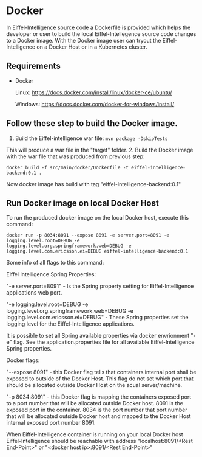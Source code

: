 # Docker

In Eiffel-Intelligence source code a Dockerfile is provided which helps the developer or user to build the local Eiffel-Intellegence source code changes to a Docker image.
With the Docker image user can tryout the Eiffel-Intelligence on a Docker Host or in a Kubernetes cluster.

## Requirements
- Docker 


  Linux: https://docs.docker.com/install/linux/docker-ce/ubuntu/

  
  Windows: https://docs.docker.com/docker-for-windows/install/

## Follow these step to build the Docker image.

1. Build the Eiffel-intelligence war file: 
`mvn package -DskipTests` 


This will produce a war file in the "target" folder.
2. Build the Docker image with the war file that was produced from previous step: 


`docker build -f src/main/docker/Dockerfile -t eiffel-intelligence-backend:0.1 .` 


Now docker image has build with tag "eiffel-intelligence-backend:0.1"

## Run Docker image on local Docker Host
To run the produced docker image on the local Docker host, execute this command: 


`docker run -p 8034:8091 --expose 8091 -e server.port=8091 -e logging.level.root=DEBUG -e logging.level.org.springframework.web=DEBUG -e logging.level.com.ericsson.ei=DEBUG eiffel-intelligence-backend:0.1`

Some info of all flags to this command: 


Eiffel Intelligence Spring Properties:


"-e server.port=8091" - Is the Spring property setting for Eiffel-Intelligence applications web port.


"-e logging.level.root=DEBUG -e logging.level.org.springframework.web=DEBUG -e 
logging.level.com.ericsson.ei=DEBUG" - These Spring properties set the logging level for the Eiffel-Intelligence applications. 


It is possible to set all Spring available properties via docker envrionment "-e" flag. See the application.properties file for all available Eiffel-Intelligence Spring properties.


Docker flags:


"--expose 8091" - this Docker flag tells that containers internal port shall be exposed to outside of the Docker Host. This flag do not set which port that should be allocated outside Docker Host on the acual server/machine.


"-p 8034:8091" - this Docker flag is mapping the containers exposed port to a port number that will be allocated outside Docker host. 8091 is the exposed port in the container. 8034 is the port number that port number that will be allocated outside Docker host and mapped to the Docker Host internal exposed port number 8091.


When Eiffel-Intelligence container is running on your local Docker host Eiffel-Intelligence should be reachable with address "localhost:8091/\<Rest End-Point\>" or "\<docker host ip\>:8091/\<Rest End-Point\>"
